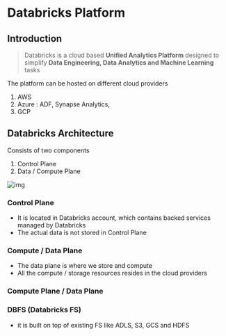# Databricks Platform

## Introduction

> Databricks is a cloud based **Unified Analytics Platform** designed to simplify **Data Engineering, Data Analytics and Machine Learning** tasks

The platform can be hosted on different cloud providers

1. AWS
2. Azure : ADF, Synapse Analytics, 
3. GCP

## Databricks Architecture

Consists of two components

1. Control Plane
2. Data / Compute Plane

![img](https://lh7-rt.googleusercontent.com/docsz/AD_4nXeiP_nJHkpo1-TBjDcjGO_yTWnjPzFfY120UXDOgZJbX5gOFayM9xD-lUpbZhh1pdJ9btdmEN1JgVv-V4U5gzPDCMmNYB30wAaNwTtied1wNYYWPwgW7ZKh4RoBQWvMu88c-_izZoHtVw_jpThZHAuwku8?key=aJiAWgzYP3udRlKejSDPqw)

### Control Plane

* It is located in Databricks account, which contains backed services managed by Databricks
* The actual data is not stored in Control Plane

### Compute / Data Plane

* The data plane is where we store and compute
* All the compute / storage resources resides in the cloud providers



### Compute Plane / Data Plane





### DBFS (Databricks FS)

* it is built on top of existing FS like ADLS, S3, GCS and HDFS